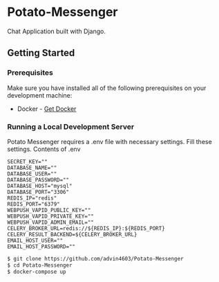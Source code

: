 # Potato-Messenger
 Chat Application built with Django.
 
 
## Getting Started
### Prerequisites

Make sure you have installed all of the following prerequisites on your development machine:
* Docker - [Get Docker](https://www.docker.com/)

### Running a Local Development Server
Potato Messenger requires a .env file with necessary settings.
Fill these settings.
Contents of .env
```
SECRET_KEY=""
DATABASE_NAME=""
DATABASE_USER=""
DATABASE_PASSWORD=""
DATABASE_HOST="mysql"
DATABASE_PORT="3306"
REDIS_IP="redis"
REDIS_PORT="6379"
WEBPUSH_VAPID_PUBLIC_KEY=""
WEBPUSH_VAPID_PRIVATE_KEY=""
WEBPUSH_VAPID_ADMIN_EMAIL=""
CELERY_BROKER_URL=redis://${REDIS_IP}:${REDIS_PORT}
CELERY_RESULT_BACKEND=${CELERY_BROKER_URL}
EMAIL_HOST_USER=""
EMAIL_HOST_PASSWORD=""
```
```bash
$ git clone https://github.com/advin4603/Potato-Messenger
$ cd Potato-Messenger
$ docker-compose up
```

